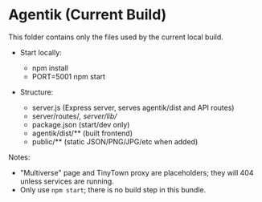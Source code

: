# Agentik (Current Build)

This folder contains only the files used by the current local build.

- Start locally:
  - npm install
  - PORT=5001 npm start

- Structure:
  - server.js (Express server, serves agentik/dist and API routes)
  - server/routes/*, server/lib/*
  - package.json (start/dev only)
  - agentik/dist/** (built frontend)
  - public/** (static JSON/PNG/JPG/etc when added)

Notes:
- "Multiverse" page and TinyTown proxy are placeholders; they will 404 unless services are running.
- Only use `npm start`; there is no build step in this bundle.
